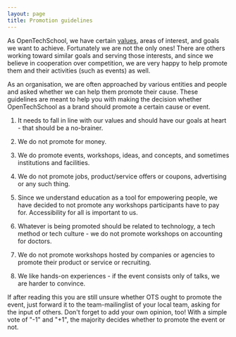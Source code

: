 ```yaml
---
layout: page
title: Promotion guidelines
---
```


As OpenTechSchool, we have certain [values](/about.html#core_values), areas of interest, and goals we want to achieve. Fortunately we are not the only ones! There are others working toward similar goals and serving those interests, and since we believe in cooperation over competition, we are very happy to help promote them and their activities (such as events) as well.

As an organisation, we are often approached by various entities and people and asked whether we can help them promote their cause. These guidelines are meant to help you with making the decision whether OpenTechSchool as a brand should promote a certain cause or event.

1. It needs to fall in line with our values and should have our goals at heart - that should be a no-brainer.

2. We do not promote for money.

3. We do promote events, workshops, ideas, and concepts, and sometimes institutions and facilities.

4. We do not promote jobs, product/service offers or coupons, advertising or any such thing.

4. Since we understand education as a tool for empowering people, we have decided to not promote any workshops participants have to pay for. Accessibility for all is important to us.
 
5. Whatever is being promoted should be related to technology, a tech method or tech culture - we do not promote workshops on accounting for doctors.

6. We do not promote workshops hosted by companies or agencies to promote their product or service or recruiting.

7. We like hands-on experiences - if the event consists only of talks, we are harder to convince.

If after reading this you are still unsure whether OTS ought to promote the event, just forward it to the team-mailinglist of your local team, asking for the input of others. Don't forget to add your own opinion, too! With a simple vote of "-1" and "+1", the majority decides whether to promote the event or not.
